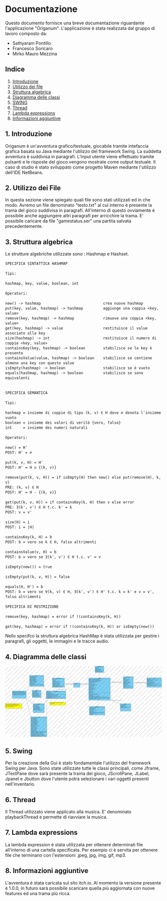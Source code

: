 # Documentazione

Questo documento fornisce una breve documentazione riguardante l'applicazione "Origanum".
L'applicazione è stata realizzata dal gruppo di lavoro composto da:
- Sathyaram Pontillo
- Francesco Soricaro
- Mirko Mauro Mezzina
  
## Indice

1. [Introduzione](#1-Introduzione)
2. [Utilizzo dei file](#2-utilizzo-dei-file)
3. [Struttura algebrica](#3-struttura-algebrica)
4. [Diagramma delle classi](#4-diagramma-delle-classi)
5. [SWING](#5-Swing)
6. [Thread](#6-thread)
7. [Lambda expressions](#7-lambda-expressions)
8. [Informazioni aggiuntive](#8-informazioni-aggiuntive)

## 1. Introduzione
Origanum è un'avventura grafico/testuale, giocabile tramite intefaccia grafica basata su Java mediante l'utilizzo del framework Swing. 
La suddetta avventura è suddivisa in paragrafi. L’input utente viene effettuato tramite pulsanti e le risposte del gioco vengono mostrate come output testuale.
Il caso di studio è stato sviluppato come progetto Maven mediante l'utilizzo dell'IDE NetBeans.

## 2. Utilizzo dei File
In questa sezione viene spiegato quali file sono stati utilizzati ed in che modo.
Avremo un file denominato "testo.txt" al cui interno è presente la trama del gioco suddivisa in paragrafi. All'interno di questo ovviamente è possibile anche aggiungere altri paragrafi per arricchire la trama.
E' possibile caricare da file "gamestatus.ser" una partita salvata precedentemente.

## 3. Struttura algebrica
Le strutture algebriche utilizzate sono : Hashmap e Hashset. 


    SPECIFICA SINTATTICA HASHMAP

    Tipi:

    hashmap, key, value, boolean, int

    Operatori:

    new() -> hashmap                            crea nuove hashmap
    put(key, value, hashmap) -> hashmap         aggiunge una coppia <key, value>
    remove(key, hashmap) -> hashmap             rimuove una coppia <key, value>
    get(key, hashmap) -> value                  restituisce il value associato alla key
    size(hashmap) -> int                        restituisce il numero di coppie <key, value>
    containsKey(key, hashmap) -> boolean        stabilisce se la key è presente
    containsValue(value, hashmap) -> boolean    stabilisce se contiene almeno una key con questo value
    isEmpty(hashmap) -> boolean                 stabilisce se è vuoto
    equals(hashmap, hashmap) -> boolean         stabilisce se sono equivalenti


    SPECIFICA SEMANTICA

    Tipi:

    hashmap = insieme di coppie di tipo (k, v) ∈ H dove ∅ denota l'insieme vuoto
    boolean = insieme dei valori di verità {vero, falso}
    int     = insieme dei numeri naturali

    Operatori:

    new() = H'
    POST: H' = ∅

    put(k, v, H) = H'
    POST: H' = H ∪ {(k, v)}

    remove(put(k, v, H)) = if isEmpty(H) then new() else put(remove(H), k, v)
    PRE: (k, v) ∈ H
    POST: H' = H - {(k, v)}

    get(put(k, v, H)) = if containsKey(k, H) then v else error
    PRE: ∃(k', v') ∈ H t.c. k' = k
    POST: v = v'

    size(H) = i
    POST: i = |H|

    containsKey(k, H) = b
    POST: b = vero se k ∈ H, falso altrimenti

    containsValue(v, H) = b
    POST: b = vero se ∃(k', v') ∈ H t.c. v' = v

    isEmpty(new()) = true

    isEmpty(put(k, v, H)) = false

    equals(H, H') = b
    POST: b = vero se ∀(k, v) ∈ H, ∃(k', v') ∈ H' t.c. k = k' e v = v', falso altrimenti

    SPECIFICA DI RESTRIZIONE

    remove(key, hashmap) = error if !(containsKey(k, H))

    get(key, hashmap) = error if !(containsKey(k, H)) or isEmpty(new())

Nello specifco la struttura algebrica HashMap è stata utilizzata per gestire i paragrafi, gli oggetti, le immagini e le tracce audio.


## 4. Diagramma delle classi

![ClassDiagram](img/ClassDiagram.jpg)

## 5. Swing

Per la creazione della Gui è stato fondamentale l'utilizzo del framework Swing per Java.
Sono state utilizzate tutte le classi principali, come Jframe, JTextPane dove sarà presente la trama del gioco, JScrollPane, JLabel, Jpanel e Jbutton dove l'utente potrà selezionare i vari oggetti presenti nell'inventario.

## 6. Thread

Il Thread utilizzato viene applicato alla musica. E' denominato playbackThread e permette di riavviare la musica.

## 7. Lambda expressions

La lambda expression è stata utilizzata per ottenere determinati file all'interno di una cartella specificata. Per esempio ci è servita per ottenere file che terminano con l'estensioni .jpeg, jpg, img, gif, mp3.

## 8. Informazioni aggiuntive

L'avventura è stata caricata sul sito itch.io. Al momento la versione presente è 1.0.0, in futuro sarà possibile scaricare quella più aggiornata con nuove features ed una trama più ricca.
